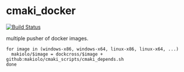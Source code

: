 # cmaki_docker

[![Build Status](https://travis-ci.org/makiolo/cmaki_docker.svg?branch=master)](https://travis-ci.org/makiolo/cmaki_docker)

multiple pusher of docker images.

```
for image in (windows-x86, windows-x64, linux-x86, linux-x64, ...)
  makiolo/$image = dockcross/$image + github:makiolo/cmaki_scripts/cmaki_depends.sh
done
```

